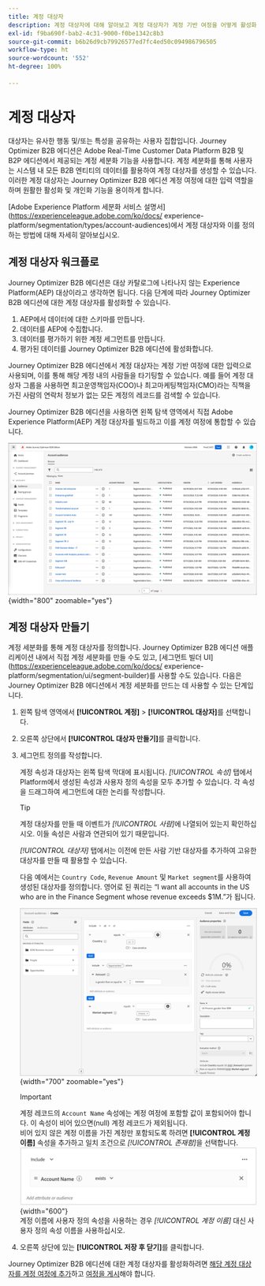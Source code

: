 ```yaml
---
title: 계정 대상자
description: 계정 대상자에 대해 알아보고 계정 대상자가 계정 기반 여정을 어떻게 활성화하는지 알아봅니다.
exl-id: f9ba690f-bab2-4c31-9000-f0be1342c8b3
source-git-commit: b6b26d9cb79926577ed7fc4ed50c094986796505
workflow-type: ht
source-wordcount: '552'
ht-degree: 100%

---
```


# 계정 대상자

대상자는 유사한 행동 및/또는 특성을 공유하는 사용자 집합입니다. Journey Optimizer B2B 에디션은 Adobe Real-Time Customer Data Platform B2B 및 B2P 에디션에서 제공되는 계정 세분화 기능을 사용합니다. 계정 세분화를 통해 사용자는 시스템 내 모든 B2B 엔티티의 데이터를 활용하여 계정 대상자를 생성할 수 있습니다. 이러한 계정 대상자는 Journey Optimizer B2B 에디션 계정 여정에 대한 입력 역할을 하며 원활한 활성화 및 개인화 기능을 용이하게 합니다.

[Adobe Experience Platform 세분화 서비스 설명서](https://experienceleague.adobe.com/ko/docs/ experience-platform/segmentation/types/account-audiences)에서 계정 대상자와 이를 정의하는 방법에 대해 자세히 알아보십시오.

## 계정 대상자 워크플로

Journey Optimizer B2B 에디션은 대상 카탈로그에 나타나지 않는 Experience Platform(AEP) 대상이라고 생각하면 됩니다. 다음 단계에 따라 Journey Optimizer B2B 에디션에 대한 계정 대상자를 활성화할 수 있습니다.

1. AEP에서 데이터에 대한 스키마를 만듭니다.
1. 데이터를 AEP에 수집합니다.
1. 데이터를 평가하기 위한 계정 세그먼트를 만듭니다.
1. 평가된 데이터를 Journey Optimizer B2B 에디션에 활성화합니다.

Journey Optimizer B2B 에디션에서 계정 대상자는 계정 기반 여정에 대한 입력으로 사용되며, 이를 통해 해당 계정 내의 사람들을 타기팅할 수 있습니다. 예를 들어 계정 대상자 그룹을 사용하면 최고운영책임자(COO)나 최고마케팅책임자(CMO)라는 직책을 가진 사람의 연락처 정보가 없는 모든 계정의 레코드를 검색할 수 있습니다.

Journey Optimizer B2B 에디션을 사용하면 왼쪽 탐색 영역에서 직접 Adobe Experience Platform(AEP) 계정 대상자를 빌드하고 이를 계정 여정에 통합할 수 있습니다.

![계정 대상자 액세스](./assets/account-audiences-browse.png){width="800" zoomable="yes"}

## 계정 대상자 만들기

계정 세분화를 통해 계정 대상자를 정의합니다. Journey Optimizer B2B 에디션 애플리케이션 내에서 직접 계정 세분화를 만들 수도 있고, [세그먼트 빌더 UI](https://experienceleague.adobe.com/ko/docs/ experience-platform/segmentation/ui/segment-builder)를 사용할 수도 있습니다. 다음은 Journey Optimizer B2B 에디션에서 계정 세분화를 만드는 데 사용할 수 있는 단계입니다.

1. 왼쪽 탐색 영역에서 **[!UICONTROL 계정]** > **[!UICONTROL 대상자]**&#x200B;를 선택합니다.

1. 오른쪽 상단에서 **[!UICONTROL 대상자 만들기]**&#x200B;를 클릭합니다.

1. 세그먼트 정의를 작성합니다.

   계정 속성과 대상자는 왼쪽 탐색 막대에 표시됩니다. _[!UICONTROL 속성]_ 탭에서 Platform에서 생성된 속성과 사용자 정의 속성을 모두 추가할 수 있습니다. 각 속성을 드래그하여 세그먼트에 대한 논리를 작성합니다.

   >[!TIP]
   >
   >계정 대상자를 만들 때 이벤트가 _[!UICONTROL 사람]_&#x200B;에 나열되어 있는지 확인하십시오. 이들 속성은 사람과 연관되어 있기 때문입니다.<br/>
   >
   >_[!UICONTROL 대상자]_ 탭에서는 이전에 만든 사람 기반 대상자를 추가하여 고유한 대상자를 만들 때 활용할 수 있습니다.

   다음 예에서는 `Country Code`, `Revenue Amount` 및 `Market segment`를 사용하여 생성된 대상자를 정의합니다. 영어로 된 쿼리는 “I want all accounts in the US who are in the Finance Segment whose revenue exceeds $1M.”가 됩니다.

   ![계정 대상자 세그먼트 빌더 예시](./assets/audience-segment-builder-US-finance-1M.png){width="700" zoomable="yes"}
   <br/>

   >[!IMPORTANT]
   >
   >계정 레코드의 `Account Name` 속성에는 계정 여정에 포함할 값이 포함되어야 합니다. 이 속성이 비어 있으면(null) 계정 레코드가 제외됩니다.<br/>
   >비어 있지 않은 계정 이름을 가진 계정만 포함되도록 하려면 **[!UICONTROL 계정 이름]** 속성을 추가하고 일치 조건으로 _[!UICONTROL 존재함]_&#x200B;을 선택합니다.<br/>
   >![계정 이름 속성이 존재함](./assets/audience-segment-builder-account-name-exists.png){width="600"}
   ><br/>계정 이름에 사용자 정의 속성을 사용하는 경우 _[!UICONTROL 계정 이름]_ 대신 사용자 정의 속성 이름을 사용하십시오.

1. 오른쪽 상단에 있는 **[!UICONTROL 저장 후 닫기]**&#x200B;를 클릭합니다.

Journey Optimizer B2B 에디션에 대한 계정 대상자를 활성화하려면 [해당 계정 대상자를 계정 여정에 추가](../journeys/journey-overview.md#add-the-account-audience-for-your-journey)하고 [여정을 게시](../journeys/journey-overview.md)해야 합니다.
